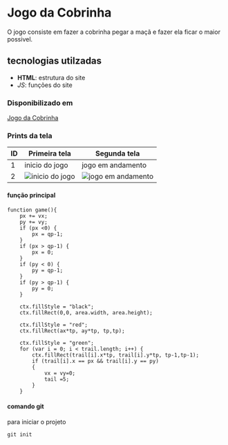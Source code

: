 # Jogo da Cobrinha
O jogo consiste em fazer a cobrinha pegar a maçã e fazer ela ficar o maior possivel.

## tecnologias utilzadas
- **HTML**: estrutura do site
- *_JS_*: funções do site


### Disponibilizado em 
[Jogo da Cobrinha](https://lgci12.github.io/jogo_cobrinha/)


### Prints da tela

| ID | Primeira tela | Segunda tela | 
|----|---------------|--------------|
| 1  |inicio do jogo | jogo em andamento|
| 2  | ![inicio do jogo](https://user-images.githubusercontent.com/100213140/162988560-3649e5d1-a1cf-4b52-9065-e56ce321a403.png) | ![jogo em andamento](https://user-images.githubusercontent.com/100213140/162988857-5600b008-c431-4e6c-aedd-16e1baa734f6.png) |


#### função principal
```js: 
function game(){
    px += vx;
    py += vy;
    if (px <0) {
        px = qp-1;
    }
    if (px > qp-1) {
        px = 0;
    }
    if (py < 0) {
        py = qp-1;
    }
    if (py > qp-1) {
        py = 0;
    }

    ctx.fillStyle = "black";
    ctx.fillRect(0,0, area.width, area.height);

    ctx.fillStyle = "red";
    ctx.fillRect(ax*tp, ay*tp, tp,tp);

    ctx.fillStyle = "green";
    for (var i = 0; i < trail.length; i++) {
        ctx.fillRect(trail[i].x*tp, trail[i].y*tp, tp-1,tp-1);
        if (trail[i].x == px && trail[i].y == py)
        {
            vx = vy=0;
            tail =5;
        }
    }
```

#### comando git
para iniciar o projeto
```bash:
git init
```
